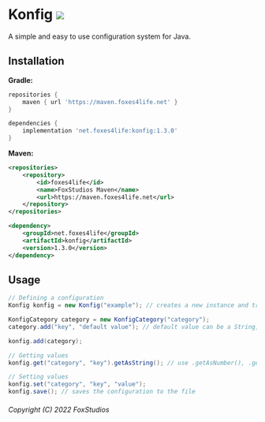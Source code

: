 # Konfig <img src="https://img.shields.io/github/v/release/FoxStudios/Konfig?logo=github&style=for-the-badge">
A simple and easy to use configuration system for Java.

## Installation
**Gradle:**
```gradle
repositories {
    maven { url 'https://maven.foxes4life.net' }
}

dependencies {
    implementation 'net.foxes4life:konfig:1.3.0'
}
```
**Maven:**
```xml
<repositories>
    <repository>
        <id>foxes4life</id>
        <name>FoxStudios Maven</name>
        <url>https://maven.foxes4life.net</url>
    </repository>
</repositories>

<dependency>
    <groupId>net.foxes4life</groupId>
    <artifactId>konfig</artifactId>
    <version>1.3.0</version>
</dependency>
```

## Usage

```java
// Defining a configuration
Konfig konfig = new Konfig("example"); // creates a new instance and tries to load the config file

KonfigCategory category = new KonfigCategory("category");
category.add("key", "default value"); // default value can be a String, Number, Boolean or JsonElement

konfig.add(category);

// Getting values
konfig.get("category", "key").getAsString(); // use .getAsNumber(), .getAsBoolean() or .getAsJson() to get the value as the correct type

// Setting values
konfig.set("category", "key", "value");
konfig.save(); // saves the configuration to the file
```

###### Copyright (C) 2022 FoxStudios